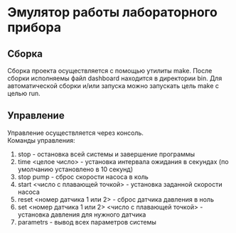 # Эмулятор работы лабораторного прибора
## Сборка
Сборка проекта осуществляется с помощью утилиты make. После сборки исполняемы файл dashboard находится в директории bin. Для автоматической сборки и/или запуска можно запускать цель make с целью run.
## Управление
Управление осуществляется через консоль.\
Команды управления:
1) stop - остановка всей системы и завершение программы
2) time <целое число> - установка интервала ожидания в секундах (по умолчанию установлено в 10 секунд)
3) stop pump - сброс скорости насоса в коль
4) start <число с плавающей точкой> - установка заданной скорости насоса
5) reset <номер датчика 1 или 2> - сброс датчика давления в ноль
6) set <номер датчика 1 или 2> <число с плавающей точкой> - установка давления для нужного датчика
7) parametrs - вывод всех параметров системы
